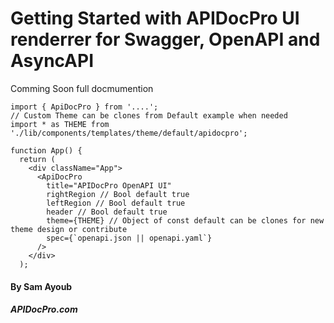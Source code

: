# Getting Started with APIDocPro UI renderrer for Swagger, OpenAPI and AsyncAPI


Comming Soon full docmumention

```
import { ApiDocPro } from '....';
// Custom Theme can be clones from Default example when needed
import * as THEME from './lib/components/templates/theme/default/apidocpro';

function App() {
  return (
    <div className="App">
      <ApiDocPro
        title="APIDocPro OpenAPI UI"
        rightRegion // Bool default true
        leftRegion // Bool default true
        header // Bool default true
        theme={THEME} // Object of const default can be clones for new theme design or contribute
        spec={`openapi.json || openapi.yaml`}
      />
    </div>
  );

```

#### By Sam Ayoub
##### APIDocPro.com
